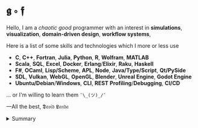 # 𝖌 ∘ 𝖋

Hello, I am a _chaotic good_ programmer with an interest in  __simulations__, __visualization__, __domain-driven design__, __workflow systems__, 

Here is a list of some skills and technologies which I more or less use 
- __C__, __C++__, __Fortran__, __Julia__, __Python__, __R__, __Wolfram__, __MATLAB__
- __Scala__, __SQL__, __Excel__, __Docker__, __Erlang__/__Elixir__, __Raku__, __Haskell__
- __F#__, __OCaml__, __Lisp/Scheme__,  __APL__, __Node__, __Java/Type/Script__, __Qt/PySide__
- __SDL__, __Vulkan__, __WebGL__, __OpenGL__, __Blender__, __Unreal Engine__, __Godot Engine__
- __Ubuntu/Debian__/__Windows__, __CLI__, __REST__ __Profiling__/__Debugging__, __CI/CD__

 &hellip; or I'm willing to learn them `¯\_(ツ)_/¯`

&mdash;All the best, 𝕯𝔞𝔳𝔦𝔡 𝕷𝔞𝔫𝔡𝔞

<details>
<summary>Summary</summary>

<img src="http://www.madmusick.cz/obaly/darkthrone_under-a-funeral-moon-big.jpg" width="100%" />

<blockquote>
    Code tells you how; Comments tell you why.</br>
    &mdash;Jeff Atwood (aka Coding Horror)
</blockquote>

<blockquote>
    Programming in C++ is a true art because it is so subjective.</br>
    &mdash;David Landa
</blockquote>

</details>
